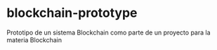 # blockchain-prototype
Prototipo de un sistema Blockchain como parte de un proyecto para la materia Blockchain

